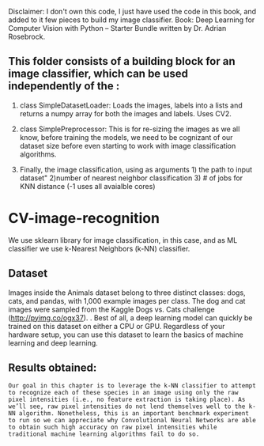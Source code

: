 Disclaimer: I don't own this code, I just have used the code in this book, and added to it few pieces to build my image classifier. 
Book: Deep Learning for Computer Vision with Python – Starter Bundle written by Dr. Adrian Rosebrock.

## This folder consists of a building block for an image classifier, which can be used independently of the :

1.  class SimpleDatasetLoader: Loads the images, labels into a lists and returns a numpy array for both the images and labels. Uses CV2. 

2.  class SimplePreprocessor: This is for re-sizing the images as we all know, before training the models, we need to be cognizant of our  dataset size before even starting to work with image classification algorithms. 
3. Finally, the image classification, using as arguments 1) the path to input dataset" 2)number of nearest neighbor classification 3) # of jobs for KNN distance (-1 uses all avaialble cores)
   
# CV-image-recognition

We use sklearn library for image classification, in this case, and as ML classifier we use k-Nearest Neighbors
(k-NN) classifier. 

## Dataset 

Images inside the Animals dataset belong to three distinct classes: dogs, cats, and pandas,
with 1,000 example images per class. The dog and cat images were sampled from the Kaggle
Dogs vs. Cats challenge (http://pyimg.co/ogx37). . Best of all, a deep
learning model can quickly be trained on this dataset on either a CPU or GPU. Regardless of your
hardware setup, you can use this dataset to learn the basics of machine learning and deep learning.

## Results obtained:

`Our goal in this chapter is to leverage the k-NN classifier to attempt to recognize each of these
species in an image using only the raw pixel intensities (i.e., no feature extraction is taking place).
As we’ll see, raw pixel intensities do not lend themselves well to the k-NN algorithm. Nonetheless,
this is an important benchmark experiment to run so we can appreciate why Convolutional Neural
Networks are able to obtain such high accuracy on raw pixel intensities while traditional machine
learning algorithms fail to do so.`
